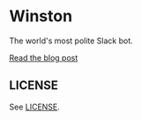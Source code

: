 # Winston

The world's most polite Slack bot.

[Read the blog post][1]

## LICENSE

See [LICENSE](LICENSE).

[1]: http://cazrin.net/blog/2016/building-a-slack-bot-using-elixir/
